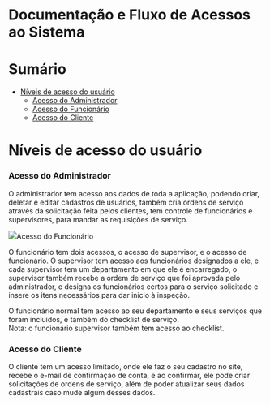 <h1>Documentação e Fluxo de Acessos ao Sistema</h1>

# Sumário
* [Níveis de acesso do usuário](#niveis-de-acesso-do-usuario)
  * [Acesso do Administrador](#acesso-adm)
  * [Acesso do Funcionário](#acesso-fc)
  * [Acesso do Cliente](#acesso-cliente)
    

# Níveis de acesso do usuário

<h3>Acesso do Administrador</h3>

<p>O administrador tem acesso aos dados de toda a aplicação, podendo criar, deletar e editar cadastros de usuários, também cria ordens
de serviço através da solicitação feita pelos clientes, tem controle de funcionários e supervisores, para mandar as requisições de 
serviço.</p>
<img src="https://github.com/Data-Team23/Jaia/blob/doc-flux/documentacao/img/Fluxograma%20administrador.png"
<h3>Acesso do Funcionário</h3>

<p>O funcionário tem dois acessos, o acesso de supervisor, e o acesso de funcionário. O supervisor tem acesso aos funcionários designados
a ele, e cada supervisor tem um departamento em que ele é encarregado, o supervisor também recebe a ordem de serviço que foi aprovada pelo
administrador, e designa os funcionários certos para o serviço solicitado e insere os itens necessários para dar inicio à inspeção.</p>

<p>O funcionário normal tem acesso ao seu departamento e seus serviços que foram incluídos, e também do checklist de serviço. <br>
Nota: o funcionário supervisor também tem acesso ao checklist.</p>

<h3>Acesso do Cliente</h3>
<p>O cliente tem um acesso limitado, onde ele faz o seu cadastro no site, recebe o e-mail de confirmação de conta, e ao confirmar, ele
pode criar solicitações de ordens de serviço, além de poder atualizar seus dados cadastrais caso mude algum desses dados.</p>
